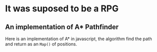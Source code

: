 # It was suposed to be a RPG

## An implementation of A* Pathfinder

Here is an implementation of A* in javascript, the algorithm find the path and return as an `Map()` of positions.
